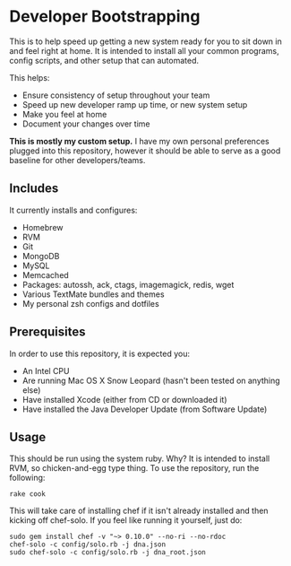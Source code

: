 # Developer Bootstrapping

This is to help speed up getting a new system ready for you to sit down in and feel right at home.  It is intended to install all your common programs, config scripts, and other setup that can automated.

This helps:

* Ensure consistency of setup throughout your team
* Speed up new developer ramp up time, or new system setup
* Make you feel at home
* Document your changes over time

**This is mostly my custom setup.** I have my own personal preferences plugged into this repository, however it should be able to serve as a good baseline for other developers/teams.

## Includes

It currently installs and configures:

* Homebrew
* RVM
* Git
* MongoDB
* MySQL
* Memcached
* Packages: autossh, ack, ctags, imagemagick, redis, wget
* Various TextMate bundles and themes
* My personal zsh configs and dotfiles

## Prerequisites

In order to use this repository, it is expected you:

* An Intel CPU
* Are running Mac OS X Snow Leopard (hasn't been tested on anything else)
* Have installed Xcode (either from CD or downloaded it)
* Have installed the Java Developer Update (from Software Update)

## Usage

This should be run using the system ruby.  Why?  It is intended to install RVM, so chicken-and-egg type thing.  To use the repository, run the following:

    rake cook

This will take care of installing chef if it isn't already installed and then kicking off chef-solo.  If you feel like running it yourself, just do:

    sudo gem install chef -v "~> 0.10.0" --no-ri --no-rdoc
    chef-solo -c config/solo.rb -j dna.json
    sudo chef-solo -c config/solo.rb -j dna_root.json
